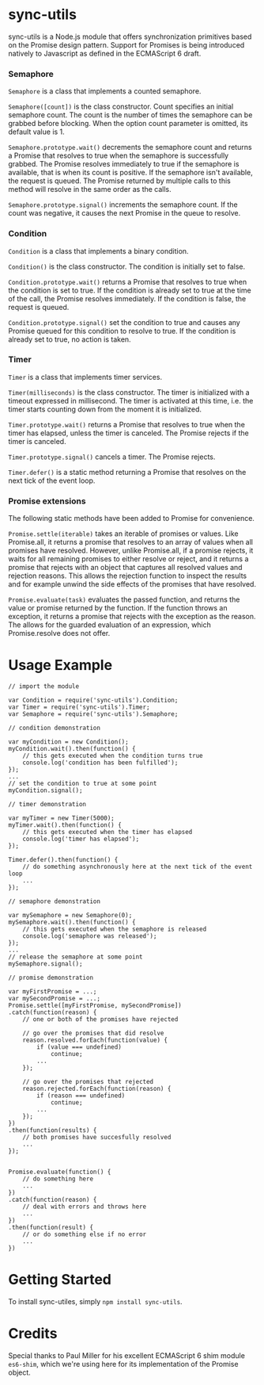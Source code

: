 # sync-utils

sync-utils is a Node.js module that offers synchronization primitives based on the Promise design pattern. Support for Promises is being introduced natively to Javascript as defined in the ECMAScript 6 draft.

### Semaphore

`Semaphore` is a class that implements a counted semaphore.

`Semaphore([count])` is the class constructor. Count specifies an initial semaphore count. The count is the number of times the semaphore can be grabbed before blocking. When the option count parameter is omitted, its default value is 1.

`Semaphore.prototype.wait()` decrements the semaphore count and returns a Promise that resolves to true when the semaphore is successfully grabbed. The Promise resolves immediately to true if the semaphore is available, that is when its count is positive. If the semaphore isn't available, the request is queued. The Promise returned by multiple calls to this method will resolve in the same order as the calls.

`Semaphore.prototype.signal()` increments the semaphore count. If the count was negative, it causes the next Promise in the queue to resolve.


### Condition

`Condition` is a class that implements a binary condition.

`Condition()` is the class constructor. The condition is initially set to false.

`Condition.prototype.wait()` returns a Promise that resolves to true when the condition is set to true. If the condition is already set to true at the time of the call, the Promise resolves immediately. If the condition is false, the request is queued.

`Condition.prototype.signal()` set the condition to true and causes any Promise queued for this condition to resolve to true. If the condition is already set to true, no action is taken.


### Timer

`Timer` is a class that implements timer services.

`Timer(milliseconds)` is the class constructor. The timer is initialized with a timeout expressed in millisecond. The timer is activated at this time, i.e. the timer starts counting down from the moment it is initialized.

`Timer.prototype.wait()` returns a Promise that resolves to true when the timer has elapsed, unless the timer is canceled. The Promise rejects if the timer is canceled.

`Timer.prototype.signal()` cancels a timer. The Promise rejects.

`Timer.defer()` is a static method returning a Promise that resolves on the next tick of the event loop.

### Promise extensions

The following static methods have been added to Promise for convenience.

`Promise.settle(iterable)` takes an iterable of promises or values. Like Promise.all, it returns a promise that resolves to an array of values when all promises have resolved. However, unlike Promise.all, if a promise rejects, it waits for all remaining promises to either resolve or reject, and it returns a promise that rejects with an object that captures all resolved values and rejection reasons. This allows the rejection function to inspect the results and for example unwind the side effects of the promises that have resolved.

`Promise.evaluate(task)` evaluates the passed function, and returns the value or promise returned by the function. If the function throws an exception, it returns a promise that rejects with the exception as the reason. The allows for the guarded evaluation of an expression, which Promise.resolve does not offer.

# Usage Example

```
// import the module

var Condition = require('sync-utils').Condition;
var Timer = require('sync-utils').Timer;
var Semaphore = require('sync-utils').Semaphore;

// condition demonstration

var myCondition = new Condition();
myCondition.wait().then(function() {
    // this gets executed when the condition turns true
    console.log('condition has been fulfilled');
});
...
// set the condition to true at some point
myCondition.signal();

// timer demonstration

var myTimer = new Timer(5000);
myTimer.wait().then(function() {
    // this gets executed when the timer has elapsed
    console.log('timer has elapsed');
});

Timer.defer().then(function() {
    // do something asynchronously here at the next tick of the event loop
    ...
});

// semaphore demonstration

var mySemaphore = new Semaphore(0);
mySemaphore.wait().then(function() {
    // this gets executed when the semaphore is released
    console.log('semaphore was released');
});
...
// release the semaphore at some point
mySemaphore.signal();

// promise demonstration

var myFirstPromise = ...;
var mySecondPromise = ...;
Promise.settle([myFirstPromise, mySecondPromise])
.catch(function(reason) {
    // one or both of the promises have rejected

    // go over the promises that did resolve
    reason.resolved.forEach(function(value) {
        if (value === undefined)
            continue;
        ...
    });
    
    // go over the promises that rejected
    reason.rejected.forEach(function(reason) {
        if (reason === undefined)
            continue;
        ...
    });
})
.then(function(results) {
    // both promises have succesfully resolved
    ...
});


Promise.evaluate(function() {
    // do something here
    ...
})
.catch(function(reason) {
    // deal with errors and throws here
    ...
})
.then(function(result) {
    // or do something else if no error
    ...
})
```

# Getting Started

To install sync-utiles, simply `npm install sync-utils`.

# Credits

Special thanks to Paul Miller for his excellent ECMAScript 6 shim module `es6-shim`, which we're using here for its implementation of the Promise object.
